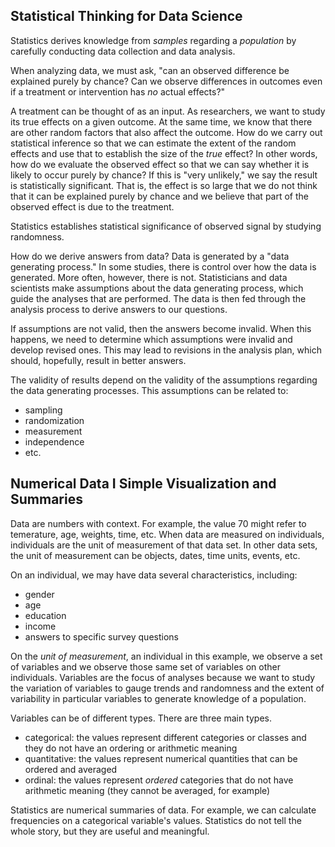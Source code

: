 ## Statistical Thinking for Data Science

Statistics derives knowledge from *samples* regarding a *population* by
carefully conducting data collection and data analysis.

When analyzing data, we must ask, "can an observed difference be explained
purely by chance? Can we observe differences in outcomes even if a treatment
or intervention has *no* actual effects?"

A treatment can be thought of as an input. As researchers, we want to study its
true effects on a given outcome. At the same time, we know that there are other
random factors that also affect the outcome. How do we carry out statistical
inference so that we can estimate the extent of the random effects and use that
to establish the size of the *true* effect? In other words, how do we evaluate
the observed effect so that we can say whether it is likely to occur purely by
chance? If this is "very unlikely," we say the result is statistically
significant. That is, the effect is so large that we do not think that it can
be explained purely by chance and we believe that part of the observed effect
is due to the treatment.

Statistics establishes statistical significance of observed signal by studying
randomness.

How do we derive answers from data? Data is generated by a "data generating
process." In some studies, there is control over how the data is generated.
More often, however, there is not. Statisticians and data scientists make
assumptions about the data generating process, which guide the analyses that
are performed. The data is then fed through the analysis process to derive
answers to our questions.

If assumptions are not valid, then the answers become invalid. When this
happens, we need to determine which assumptions were invalid and develop
revised ones. This may lead to revisions in the analysis plan, which should,
hopefully, result in better answers.

The validity of results depend on the validity of the assumptions regarding the
data generating processes. This assumptions can be related to:

* sampling
* randomization
* measurement
* independence
* etc.

## Numerical Data I Simple Visualization and Summaries

Data are numbers with context. For example, the value $70$ might refer to
temerature, age, weights, time, etc. When data are measured on individuals,
individuals are the unit of measurement of that data set. In other data sets,
the unit of measurement can be objects, dates, time units, events, etc.

On an individual, we may have data several characteristics, including:

* gender
* age
* education
* income
* answers to specific survey questions

On the *unit of measurement*, an individual in this example, we observe a set
of variables and we observe those same set of variables on other individuals.
Variables are the focus of analyses because we want to study the variation of
variables to gauge trends and randomness and the extent of variability in
particular variables to generate knowledge of a population.

Variables can be of different types. There are three main types.

* categorical: the values represent different categories or classes and they do
  not have an ordering or arithmetic meaning
* quantitative: the values represent numerical quantities that can be ordered
  and averaged
* ordinal: the values represent *ordered* categories that do not have
  arithmetic meaning (they cannot be averaged, for example)

Statistics are numerical summaries of data. For example, we can calculate
frequencies on a categorical variable's values. Statistics do not tell the
whole story, but they are useful and meaningful.
